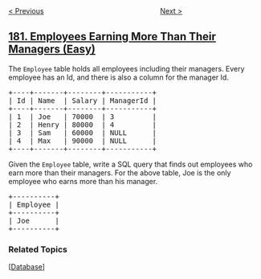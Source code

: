 <!--|This file generated by command(leetcode description); DO NOT EDIT.    |-->
<!--+----------------------------------------------------------------------+-->
<!--|@author    openset <openset.wang@gmail.com>                           |-->
<!--|@link      https://github.com/openset                                 |-->
<!--|@home      https://github.com/openset/leetcode                        |-->
<!--+----------------------------------------------------------------------+-->

[< Previous](../consecutive-numbers "Consecutive Numbers")
　　　　　　　　　　　　　　　　
[Next >](../duplicate-emails "Duplicate Emails")

## [181. Employees Earning More Than Their Managers (Easy)](https://leetcode.com/problems/employees-earning-more-than-their-managers "超过经理收入的员工")

<p>The <code>Employee</code> table holds all employees including their managers. Every employee has an Id, and there is also a column for the manager Id.</p>

<pre>
+----+-------+--------+-----------+
| Id | Name  | Salary | ManagerId |
+----+-------+--------+-----------+
| 1  | Joe   | 70000  | 3         |
| 2  | Henry | 80000  | 4         |
| 3  | Sam   | 60000  | NULL      |
| 4  | Max   | 90000  | NULL      |
+----+-------+--------+-----------+
</pre>

<p>Given the <code>Employee</code> table, write a SQL query that finds out employees who earn more than their managers. For the above table, Joe is the only employee who earns more than his manager.</p>

<pre>
+----------+
| Employee |
+----------+
| Joe      |
+----------+
</pre>

### Related Topics
  [[Database](../../tag/database/README.md)]

